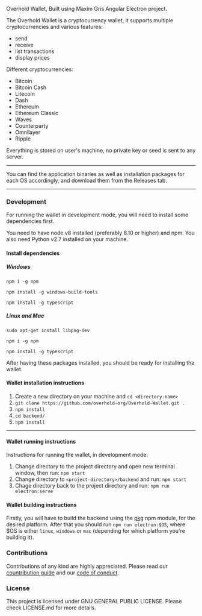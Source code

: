 Overhold Wallet, Built using Maxim Gris Angular Electron project.

The Overhold  Wallet is a cryptocurrency wallet, it supports multiple cryptocurrencies and various features:
- send
- receive
- list transactions
- display prices

Different cryptocurrencies:
- Bitcoin
- Bitcoin Cash
- Litecoin
- Dash
- Ethereum
- Ethereum Classic
- Waves
- Counterparty
- Omnilayer
- Ripple

Everything is stored on user's machine, no private key or seed is sent to any server.

---

You can find the application binaries as well as installation packages for each OS accordingly, and download them from the Releases tab.

---

### Development

For running the wallet in development mode, you will need to install some dependencies first. 

You need to have node v8 installed (preferably 8.10 or higher) and npm.
You also need Python v2.7 installed on your machine.


#### Install dependencies 

##### Windows

`npm i -g npm`

`npm install -g windows-build-tools`

`npm install -g typescript`

##### Linux and Mac

`sudo apt-get install libpng-dev`

`npm i -g npm`

`npm install -g typescript`


After having these packages installed, you should be ready for installing the wallet.

#### Wallet installation instructions

1. Create a new directory on your machine and ` cd <directory-name> `
2. `git clone https://github.com/overhold-org/Overhold-Wallet.git .`
3. `npm install`
4. `cd backend/`
5. `npm install`

--- 

#### Wallet running instructions

Instructions for running the wallet, in development mode:

1. Change directory to the project directory and open new terminal window, then run: `npm start`
2. Change directory to `<project-directory>/backend` and run: `npm start`
3. Chage directory back to the project directory and run: `npm run electron:serve`

#### Wallet building instructions

Firstly, you will have to build the backend using the [pkg](https://www.npmjs.com/package/pkg) npm module, for the desired platform. After that you should run `npm run electron:$OS`, where $OS is either `linux`, `windows` or `mac` (depending for which platform you're building it).

### Contributions

Contributions of any kind are highly appreciated. Please read our [countribution guide](https://github.com/overhold-org/Overhold-Wallet/blob/master/CONTRIBUTING.md) and our [code of conduct](https://github.com/overhold-org/Overhold-Wallet/blob/master/CODE_OF_CONDUCT.md).

### License

This project is licensed under GNU GENERAL PUBLIC LICENSE. Please check LICENSE.md for more details.
